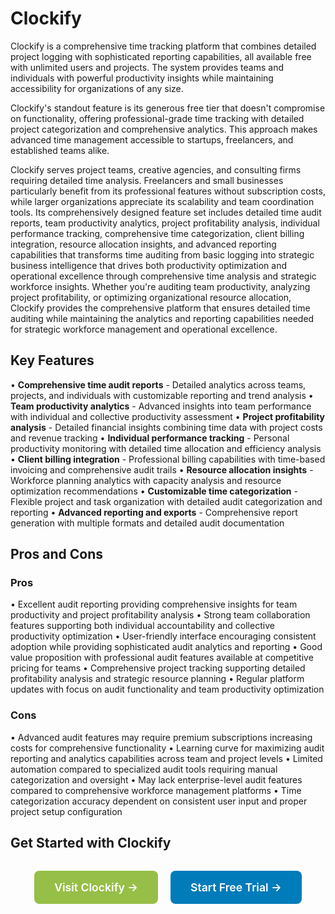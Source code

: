# Clockify

Clockify is a comprehensive time tracking platform that combines detailed project logging with sophisticated reporting capabilities, all available free with unlimited users and projects. The system provides teams and individuals with powerful productivity insights while maintaining accessibility for organizations of any size.

Clockify's standout feature is its generous free tier that doesn't compromise on functionality, offering professional-grade time tracking with detailed project categorization and comprehensive analytics. This approach makes advanced time management accessible to startups, freelancers, and established teams alike.

Clockify serves project teams, creative agencies, and consulting firms requiring detailed time analysis. Freelancers and small businesses particularly benefit from its professional features without subscription costs, while larger organizations appreciate its scalability and team coordination tools. Its comprehensively designed feature set includes detailed time audit reports, team productivity analytics, project profitability analysis, individual performance tracking, comprehensive time categorization, client billing integration, resource allocation insights, and advanced reporting capabilities that transforms time auditing from basic logging into strategic business intelligence that drives both productivity optimization and operational excellence through comprehensive time analysis and strategic workforce insights. Whether you're auditing team productivity, analyzing project profitability, or optimizing organizational resource allocation, Clockify provides the comprehensive platform that ensures detailed time auditing while maintaining the analytics and reporting capabilities needed for strategic workforce management and operational excellence.

## Key Features

• **Comprehensive time audit reports** - Detailed analytics across teams, projects, and individuals with customizable reporting and trend analysis
• **Team productivity analytics** - Advanced insights into team performance with individual and collective productivity assessment
• **Project profitability analysis** - Detailed financial insights combining time data with project costs and revenue tracking
• **Individual performance tracking** - Personal productivity monitoring with detailed time allocation and efficiency analysis
• **Client billing integration** - Professional billing capabilities with time-based invoicing and comprehensive audit trails
• **Resource allocation insights** - Workforce planning analytics with capacity analysis and resource optimization recommendations
• **Customizable time categorization** - Flexible project and task organization with detailed audit categorization and reporting
• **Advanced reporting and exports** - Comprehensive report generation with multiple formats and detailed audit documentation

## Pros and Cons

### Pros
• Excellent audit reporting providing comprehensive insights for team productivity and project profitability analysis
• Strong team collaboration features supporting both individual accountability and collective productivity optimization
• User-friendly interface encouraging consistent adoption while providing sophisticated audit analytics and reporting
• Good value proposition with professional audit features available at competitive pricing for teams
• Comprehensive project tracking supporting detailed profitability analysis and strategic resource planning
• Regular platform updates with focus on audit functionality and team productivity optimization

### Cons
• Advanced audit features may require premium subscriptions increasing costs for comprehensive functionality
• Learning curve for maximizing audit reporting and analytics capabilities across team and project levels
• Limited automation compared to specialized audit tools requiring manual categorization and oversight
• May lack enterprise-level audit features compared to comprehensive workforce management platforms
• Time categorization accuracy dependent on consistent user input and proper project setup configuration

## Get Started with Clockify

<div style="text-align: center; margin: 2rem 0;">
  <a href="https://clockify.me/" target="_blank" rel="noopener noreferrer" style="display: inline-block; background: #96BF47; color: white; padding: 1rem 2rem; text-decoration: none; border-radius: 8px; font-weight: 600; font-size: 1.1rem; margin-right: 1rem;">Visit Clockify →</a>
  <a href="https://clockify.me/free-trial" target="_blank" rel="noopener noreferrer" style="display: inline-block; background: #007cba; color: white; padding: 1rem 2rem; text-decoration: none; border-radius: 8px; font-weight: 600; font-size: 1.1rem;">Start Free Trial →</a>
</div>